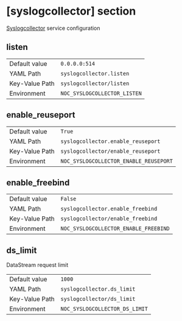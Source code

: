 # [syslogcollector] section

[Syslogcollector](../services/syslogcollector.md) service configuration

## listen

|                |                              |
| -------------- | ---------------------------- |
| Default value  | `0.0.0.0:514`                |
| YAML Path      | `syslogcollector.listen`     |
| Key-Value Path | `syslogcollector/listen`     |
| Environment    | `NOC_SYSLOGCOLLECTOR_LISTEN` |

## enable_reuseport

|                |                                        |
| -------------- | -------------------------------------- |
| Default value  | `True`                                 |
| YAML Path      | `syslogcollector.enable_reuseport`     |
| Key-Value Path | `syslogcollector/enable_reuseport`     |
| Environment    | `NOC_SYSLOGCOLLECTOR_ENABLE_REUSEPORT` |

## enable_freebind

|                |                                       |
| -------------- | ------------------------------------- |
| Default value  | `False`                               |
| YAML Path      | `syslogcollector.enable_freebind`     |
| Key-Value Path | `syslogcollector/enable_freebind`     |
| Environment    | `NOC_SYSLOGCOLLECTOR_ENABLE_FREEBIND` |

## ds_limit

DataStream request limit

|                |                                |
| -------------- | ------------------------------ |
| Default value  | `1000`                         |
| YAML Path      | `syslogcollector.ds_limit`     |
| Key-Value Path | `syslogcollector/ds_limit`     |
| Environment    | `NOC_SYSLOGCOLLECTOR_DS_LIMIT` |
